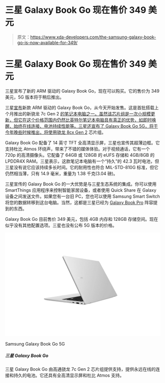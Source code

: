 # 三星 Galaxy Book Go 现在售价 349 美元

> 原文：<https://www.xda-developers.com/the-samsung-galaxy-book-go-is-now-available-for-349/>

# 三星 Galaxy Book Go 现在售价 349 美元

三星宣布了新的 ARM 驱动的 Galaxy Book Go，现在可以购买。它的售价为 349 美元，5G 版本将于稍后推出。

三星[宣布](https://news.samsung.com/us/samsung-galaxy-book-go-5g-do-more-on-the-move/)新款 ARM 驱动的 Galaxy Book Go，从今天开始发售。这是首批搭载上个月推出的新骁龙 7c Gen 2 [的笔记本电脑之一。虽然该芯片组是一次小规模更新，但它在这个价格范围内仍然比英特尔笔记本电脑具有真正的优势，如即时唤醒、始终在线连接、电池持续性能等。三星还宣布了 Galaxy Book Go 5G，将于今年晚些时候推出，将使用](https://www.xda-developers.com/qualcomm-snapdragon-7c-gen-2-entry-level-pcs/)[骁龙 8cx Gen 2](https://www.xda-developers.com/qualcomm-snapdragon-8cx-gen-2/) 芯片组。

Galaxy Book Go 配备了 14 英寸 TFT 全高清显示屏，三星也宣传其超薄边框。它支持杜比 Atmos 环绕声，带来了不错的媒体体验。对于视频通话，它有一个 720p 的高清摄像头。它配备了 64GB 或 128GB 的 eUFS 存储和 4GB/8GB 的 LPDDR4X RAM。三星表示，这款笔记本电脑有一个“持久”的 42.3 瓦时电池，但三星没有说它应该持续多长时间。它的耐用性也符合 MIL-STD-810G 标准，但它仍然相当薄，只有 14.9 毫米，重量为 1.38 千克(3.04 磅)。

三星宣传的 Galaxy Book Go 的一大优势是与三星生态系统的集成。你可以使用 SmartThings 应用程序来控制智能家居设备，或者使用 Quick Share 在 Galaxy 设备之间发送文件。如果您有一台旧 PC，您也可以使用 Samsung Smart Switch 将您的数据转移到这台电脑。当然，这都是三星已经为 [Galaxy Book Pro](https://www.xda-developers.com/samsung-galaxy-book-pro-laptops-2021/) 阵容提到的东西。

Galaxy Book Go 目前售价 349 美元，包括 4GB 内存和 128GB 存储空间。现在似乎没有其他配置选项。三星也没有公布 5G 版本的价格。

 <picture>![The Samsung Galaxy Book Go 5G is one of the cheapest ways to get 5G support on a laptop, and it has solid performance, too.](img/9790df3acefdb9cf95fcd3a3e2233af3.png)</picture> 

Samsung Galaxy Book Go 5G

##### 三星 Galaxy Book Go

三星 Galaxy Book Go 由高通骁龙 7c Gen 2 芯片组提供支持，提供永远在线的连接和持久的电池。它还具有全高清显示屏和杜比 Atmos 支持。